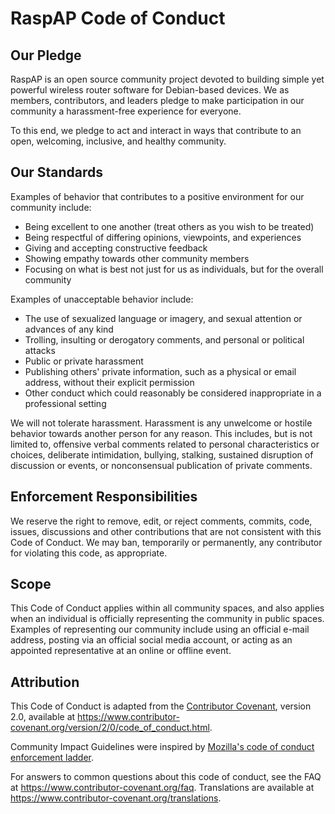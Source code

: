 # RaspAP Code of Conduct

## Our Pledge

RaspAP is an open source community project devoted to building simple yet 
powerful wireless router software for Debian-based devices. We as members, contributors,
and leaders pledge to make participation in our community a harassment-free experience
for everyone.

To this end, we pledge to act and interact in ways that contribute to an open,
welcoming, inclusive, and healthy community.

## Our Standards

Examples of behavior that contributes to a positive environment for our
community include:

* Being excellent to one another (treat others as you wish to be treated)
* Being respectful of differing opinions, viewpoints, and experiences
* Giving and accepting constructive feedback
* Showing empathy towards other community members
* Focusing on what is best not just for us as individuals, but for the
  overall community

Examples of unacceptable behavior include:

* The use of sexualized language or imagery, and sexual attention or
  advances of any kind
* Trolling, insulting or derogatory comments, and personal or political attacks
* Public or private harassment
* Publishing others' private information, such as a physical or email
  address, without their explicit permission
* Other conduct which could reasonably be considered inappropriate in a
  professional setting

We will not tolerate harassment. Harassment is any unwelcome or hostile behavior
towards another person for any reason. This includes, but is not limited to, offensive
verbal comments related to personal characteristics or choices, deliberate intimidation,
bullying, stalking, sustained disruption of discussion or events, or nonconsensual
publication of private comments.

## Enforcement Responsibilities

We reserve the right to remove, edit, or reject comments, commits, code, issues,
discussions and other contributions that are not consistent with this Code of Conduct.
We may ban, temporarily or permanently, any contributor for violating this code, as appropriate.

## Scope

This Code of Conduct applies within all community spaces, and also applies when
an individual is officially representing the community in public spaces.
Examples of representing our community include using an official e-mail address,
posting via an official social media account, or acting as an appointed
representative at an online or offline event.

## Attribution

This Code of Conduct is adapted from the [Contributor Covenant][homepage],
version 2.0, available at
https://www.contributor-covenant.org/version/2/0/code_of_conduct.html.

Community Impact Guidelines were inspired by [Mozilla's code of conduct
enforcement ladder](https://github.com/mozilla/diversity).

[homepage]: https://www.contributor-covenant.org

For answers to common questions about this code of conduct, see the FAQ at
https://www.contributor-covenant.org/faq. Translations are available at
https://www.contributor-covenant.org/translations.
